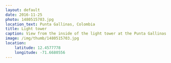 ```yaml
---
layout: default
date: 2016-11-25
photo: 1480515703.jpg
location_text: Punta Gallinas, Colombia
title: Light tower
caption: View from the inside of the light tower at the Punta Gallinas. It is just a metallic structure! Nothing really fancy haha :p
image: /img/thumb/1480515703.jpg
location:
    latitude: 12.4577778
    longitude: -71.6680556
---
```

